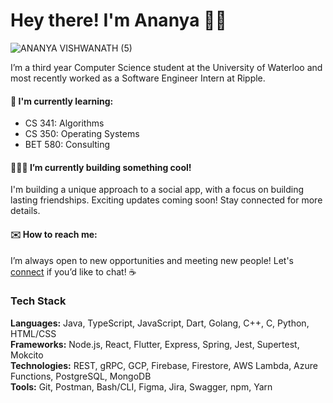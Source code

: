 # Hey there! I'm Ananya 👋🏽
![ANANYA VISHWANATH (5)](https://github.com/ananyavishwanath/ananyavishwanath/assets/83526224/db0e9283-7b97-4ddb-b772-f116fbdcce0d)

I’m a third year Computer Science student at the University of Waterloo and most recently worked as a Software Engineer Intern at Ripple.

#### 📒 I'm currently learning: 
- CS 341: Algorithms
- CS 350: Operating Systems
- BET 580: Consulting

#### 👩🏽‍💻 I’m currently building something cool! 
I'm building a unique approach to a social app, with a focus on building lasting friendships. Exciting updates coming soon! Stay connected for more details.

#### ✉️ How to reach me: 
I’m always open to new opportunities and meeting new people! Let's [connect](https://www.linkedin.com/in/ananya-vishwanath/) if you’d like to chat! ☕️ 

### Tech Stack
**Languages:** Java, TypeScript, JavaScript, Dart, Golang, C++, C, Python, HTML/CSS <br>
**Frameworks:** Node.js, React, Flutter, Express, Spring, Jest, Supertest, Mokcito <br>
**Technologies:** REST, gRPC, GCP, Firebase, Firestore, AWS Lambda, Azure Functions, PostgreSQL, MongoDB <br>
**Tools:** Git, Postman, Bash/CLI, Figma, Jira, Swagger, npm, Yarn <br>
